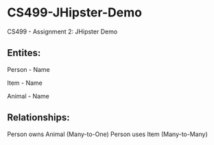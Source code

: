 # CS499-JHipster-Demo
CS499 - Assignment 2: JHipster Demo

Entites:
--------
Person - Name

Item - Name

Animal - Name

Relationships:
--------------
Person owns Animal (Many-to-One)
Person uses Item (Many-to-Many)

